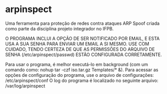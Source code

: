 # arpinspect
Uma ferramenta para proteção de redes contra ataques ARP Spoof criada como parte da disciplina projeto integrador no IFPB.

O PROGRAMA INCLUI A OPÇÃO DE SER NOTIFICADO POR EMAIL, E ESTA USA A SUA SENHA PARA ENVIAR UM EMAIL A SI MESMO. USE COM CUIDADO, TENDO CERTEZA DE QUE AS PERMISSÕES DO ARQUIVO DE SENHA (/etc/arpinspect/passwd) ESTÃO CONFIGURADA CORRETAMENTE.

Para usar o programa, é melhor executá-lo em background (com um comando como: nohup tar -czf iso.tar.gz Templates/* &).
Para acessar as opções de configuração do programa, use o arquivo de configurações: /etc/arpinspect/conf
O log do programa é localizado no seguinte arquivo: /var/log/arpinspect
